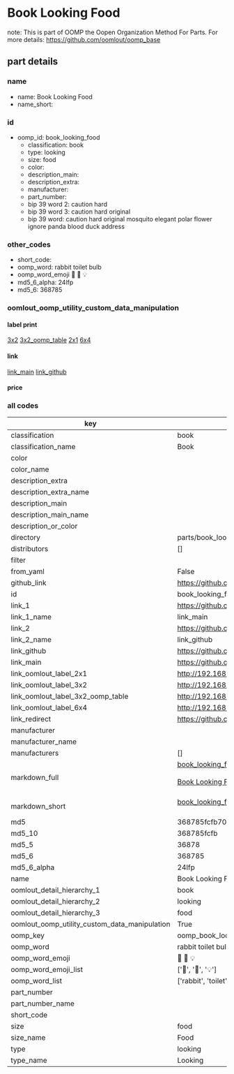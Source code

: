 # Book Looking Food  

note: This is part of OOMP the Oopen Organization Method For Parts. For more details: https://github.com/oomlout/oomp_base

##  part details
  







### name
* name: Book Looking Food
* name_short: 
### id
* oomp_id: book_looking_food
  * classification: book
  * type: looking
  * size: food
  * color: 
  * description_main: 
  * description_extra: 
  * manufacturer: 
  * part_number: 
  * bip 39 word 2: caution hard
  * bip 39 word 3: caution hard original
  * bip 39 word: caution hard original mosquito elegant polar flower ignore panda blood duck address

### other_codes
* short_code: 
* oomp_word: rabbit toilet bulb
* oomp_word_emoji :rabbit: :toilet: :bulb:
* md5_6_alpha: 24lfp
* md5_6: 368785






### oomlout_oomp_utility_custom_data_manipulation
#### label print
[3x2](http://192.168.1.245:1112/?label=oomp%2024lfp)
[3x2_oomp_table](http://192.168.1.108:1112/?label=oomp%2024lfp)
[2x1](http://192.168.1.242:1112/?label=oomp%2024lfp)
[6x4](http://192.168.1.55:1112/?label=oomp%2024lfp)    

#### link

[link_main](https://github.com/oomlout/oomlout_oomp_version_1_messy/tree/main/parts/book_looking_food) [link_github](https://github.com/oomlout/oomlout_oomp_version_1_messy/tree/main/parts/book_looking_food)                             

#### price







### all codes 
| key | value |  
| --- | --- |  
| classification | book |  
| classification_name | Book |  
| color |  |  
| color_name |  |  
| description_extra |  |  
| description_extra_name |  |  
| description_main |  |  
| description_main_name |  |  
| description_or_color |   |  
| directory | parts/book_looking_food |  
| distributors | [] |  
| filter |  |  
| from_yaml | False |  
| github_link | https://github.com/oomlout/oomlout_oomp_part_src/tree/main/parts/book_looking_food |  
| id | book_looking_food |  
| link_1 | https://github.com/oomlout/oomlout_oomp_version_1_messy/tree/main/parts/book_looking_food |  
| link_1_name | link_main |  
| link_2 | https://github.com/oomlout/oomlout_oomp_version_1_messy/tree/main/parts/book_looking_food |  
| link_2_name | link_github |  
| link_github | https://github.com/oomlout/oomlout_oomp_version_1_messy/tree/main/parts/book_looking_food |  
| link_main | https://github.com/oomlout/oomlout_oomp_version_1_messy/tree/main/parts/book_looking_food |  
| link_oomlout_label_2x1 | http://192.168.1.242:1112/?label=oomp%2024lfp |  
| link_oomlout_label_3x2 | http://192.168.1.245:1112/?label=oomp%2024lfp |  
| link_oomlout_label_3x2_oomp_table | http://192.168.1.108:1112/?label=oomp%2024lfp |  
| link_oomlout_label_6x4 | http://192.168.1.55:1112/?label=oomp%2024lfp |  
| link_redirect | https://github.com/oomlout/oomlout_oomp_version_1_messy/tree/main/parts/book_looking_food |  
| manufacturer |  |  
| manufacturer_name |  |  
| manufacturers | [] |  
| markdown_full | [book_looking_food](none)<br>[](none)<br>[Book Looking Food](none)<br><br> |  
| markdown_short | [book_looking_food](none)<br><br> |  
| md5 | 368785fcfb70cb329da3c901395a4925 |  
| md5_10 | 368785fcfb |  
| md5_5 | 36878 |  
| md5_6 | 368785 |  
| md5_6_alpha | 24lfp |  
| name | Book Looking Food |  
| oomlout_detail_hierarchy_1 | book |  
| oomlout_detail_hierarchy_2 | looking |  
| oomlout_detail_hierarchy_3 | food |  
| oomlout_oomp_utility_custom_data_manipulation | True |  
| oomp_key | oomp_book_looking_food |  
| oomp_word | rabbit toilet bulb |  
| oomp_word_emoji | :rabbit: :toilet: :bulb: |  
| oomp_word_emoji_list | [':rabbit:', ':toilet:', ':bulb:'] |  
| oomp_word_list | ['rabbit', 'toilet', 'bulb'] |  
| part_number |  |  
| part_number_name |  |  
| short_code |  |  
| size | food |  
| size_name | Food |  
| type | looking |  
| type_name | Looking |  
